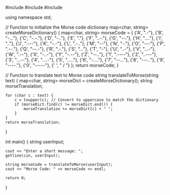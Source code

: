#include <iostream>
#include <map>
#include <string>

using namespace std;

// Function to initialize the Morse code dictionary
map<char, string> createMorseDictionary() {
    map<char, string> morseCode = {
        {'A', ".-"}, {'B', "-..."}, {'C', "-.-."}, {'D', "-.."}, {'E', "."},
        {'F', "..-."}, {'G', "--."}, {'H', "...."}, {'I', ".."}, {'J', ".---"},
        {'K', "-.-"}, {'L', ".-.."}, {'M', "--"}, {'N', "-."}, {'O', "---"},
        {'P', ".--."}, {'Q', "--.-"}, {'R', ".-."}, {'S', "..."}, {'T', "-"},
        {'U', "..-"}, {'V', "...-"}, {'W', ".--"}, {'X', "-..-"}, {'Y', "-.--"},
        {'Z', "--.."}, {'1', ".----"}, {'2', "..---"}, {'3', "...--"},
        {'4', "....-"}, {'5', "....."}, {'6', "-...."}, {'7', "--..."},
        {'8', "---.."}, {'9', "----."}, {'0', "-----"}, {' ', " / "}
    };
    return morseCode;
}

// Function to translate text to Morse code
string translateToMorse(string text) {
    map<char, string> morseDict = createMorseDictionary();
    string morseTranslation;

    for (char c : text) {
        c = toupper(c); // Convert to uppercase to match the dictionary
        if (morseDict.find(c) != morseDict.end()) {
            morseTranslation += morseDict[c] + " ";
        }
    }
    return morseTranslation;
}

int main() {
    string userInput;
    
    cout << "Enter a short message: ";
    getline(cin, userInput);
    
    string morseCode = translateToMorse(userInput);
    cout << "Morse Code: " << morseCode << endl;

    return 0;
}
